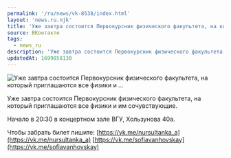 ```yaml
---
permalink: '/ru/news/vk-8538/index.html'
layout: 'news.ru.njk'
title: 'Уже завтра состоится Первокурсник физического факультета, на который приглашаются все физики и …'
source: ВКонтакте
tags:
  - news_ru
description: 'Уже завтра состоится Первокурсник физического факультета, на который приглашаются все физики и …'
updatedAt: 1699858130
---
```

![Уже завтра состоится Первокурсник физического факультета, на который приглашаются все физики и …](https://sun9-49.userapi.com/impg/cdRLW0hsxALHGyvApv-9ZiuWaAWsP6rPltD_fQ/dnenNHp-OkY.jpg?size=510x721&quality=95&sign=0a2ad1a62384b1f7e1e13f90c21c5d7b&c_uniq_tag=3JNNOP1UbZ3T6MFbwov7ZU8WkPjntPbP1YOGYg-KeyE&type=album)

Уже завтра состоится Первокурсник физического факультета, на который приглашаются все физики и им сочувствующие.

Начало в 20:30 в концертном зале ВГУ, Хользунова 40а.

Чтобы забрать билет пишите:
[https://vk.me/nursultanka_a](https://vk.me/nursultanka_a)
[https://vk.me/sofiavanhovskay](https://vk.me/sofiavanhovskay)
